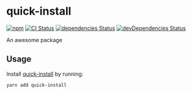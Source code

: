 # quick-install
[![npm](https://img.shields.io/npm/v/quick-install.svg)](https://www.npmjs.com/package/quick-install)
[![CI Status](https://github.com/vinsonchuong/quick-install/workflows/CI/badge.svg)](https://github.com/vinsonchuong/quick-install/actions?query=workflow%3ACI)
[![dependencies Status](https://david-dm.org/vinsonchuong/quick-install/status.svg)](https://david-dm.org/vinsonchuong/quick-install)
[![devDependencies Status](https://david-dm.org/vinsonchuong/quick-install/dev-status.svg)](https://david-dm.org/vinsonchuong/quick-install?type=dev)

An awesome package

## Usage
Install [quick-install](https://www.npmjs.com/package/quick-install)
by running:

```sh
yarn add quick-install
```
